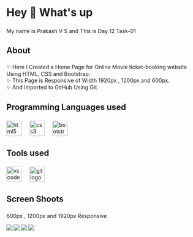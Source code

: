 <h1 align="left">Hey 👋 What's up</h1>

###

<p align="left">My name is Prakash V S and This is Day 12 Task-01</p>

###

<h2 align="left">About</h2>

###

<p align="left">✨ Here I Created a Home Page for Online Movie ticket-booking website Using HTML, CSS and Bootstrap.<br>✨ This Page is Responsive of Width 1920px , 1200px and 600px.<br>✨ And Imported to GitHub Using Git.</p>

###

<h2 align="left">Programming Languages used</h2>

###

<div align="left">
  <img src="https://cdn.jsdelivr.net/gh/devicons/devicon/icons/html5/html5-original.svg" height="40" alt="html5 logo"  />
  <img width="12" />
  <img src="https://cdn.jsdelivr.net/gh/devicons/devicon/icons/css3/css3-original.svg" height="40" alt="css3 logo"  />
  <img width="12" />
  <img src="https://cdn.jsdelivr.net/gh/devicons/devicon/icons/bootstrap/bootstrap-original.svg" height="40" alt="bootstrap logo"  />
</div>

###

<h2 align="left">Tools used</h2>

###

<div align="left">
  <img src="https://cdn.jsdelivr.net/gh/devicons/devicon/icons/vscode/vscode-original.svg" height="40" alt="vscode logo"  />
  <img width="12" />
  <img src="https://cdn.jsdelivr.net/gh/devicons/devicon/icons/git/git-original.svg" height="40" alt="git logo"  />
</div>

###

<h2 align="left">Screen Shoots</h2>

###
<p>600px , 1200px and 1920px Responsive</p>
<img align="left" src="https://github.com/Prakash-V-S/color-Swapper/assets/141955456/02a69064-4ccf-4257-9014-b92f16fdddec"  />

<img align="left" src="https://github.com/Prakash-V-S/day-12-events-home-page/assets/141955456/541ed41d-8943-4149-ac22-567e2add2899"  />



<img align="left" src="https://github.com/Prakash-V-S/color-Swapper/assets/141955456/6f3590a9-b8c7-4c93-8efb-a5c84d574809"  />



<img align="left" src="https://github.com/Prakash-V-S/color-Swapper/assets/141955456/04195627-fb56-4bc8-b0ba-d4cad41053a3"  />

###
